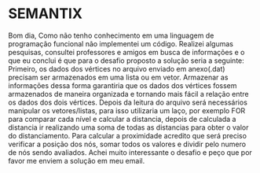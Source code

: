 # SEMANTIX
Bom dia,
Como não tenho conhecimento em uma linguagem de programação funcional não implementei um código. 
Realizei algumas pesquisas, consultei professores e amigos em busca de informações e o que eu conclui é que para o desafio proposto a solução seria a seguinte:
Primeiro, os dados dos vértices no arquivo enviado em anexo(.dat) precisam ser armazenados em uma lista ou em vetor. Armazenar as informações dessa forma garantiria que os dados dos vértices fossem armazenados de maneira organizada e tornando mais fácil a relação entre os dados dos dois vértices. 
Depois da leitura do arquivo será necessários manipular os vetores/listas, para isso utilizaria um laço, por exemplo FOR para comparar cada nível e calcular a distancia, depois de calculada a distancia ir realizando uma soma de todas as distancias para obter o valor do distanciamento.
Para calcular a proximidade acredito que será preciso verificar a posição dos nós, somar todos os valores e dividir pelo numero de nós sendo avaliados.
Achei muito interessante o desafio e peço que por favor me enviem a solução em meu email.
